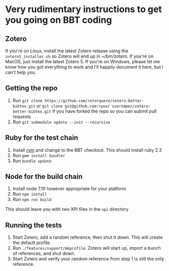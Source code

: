 # Very rudimentary instructions to get you going on BBT coding

## Zotero

If you're on Linux, install the latest Zotero release using the `zotero5_installer.sh` so Zotero will end up in
~/bin/zotero. If you're on MacOS, just install the latest Zotero 5. If you're on Windows, please let me know how you got
everything to work and I'll happily document it here, but I can't help you.

## Getting the repo

1. Run `git clone https://github.com/retorquere/zotero-better-bibtex.git` or `git clone git@github.com:<your username>/zotero-better-bibtex.git` if you have forked the repo so you can submit pull requests
2. Run `git submodule update --init --recursive`

## Ruby for the test chain

1. Install [rvm](https://rvm.io/) and change to the BBT checkout. This should install ruby 2.3
2. Run `gem install bundler`
3. Run `bundle update`

## Node for the build chain

1. Install node 7.10 however appropriate for your platform
2. Run `npm install`
3. Run `npm run build`

This should leave you with two XPI files in the `xpi` directory

## Running the tests

1. Start Zotero, add a random reference, then shut it down. This will create the default profile.
2. Run `./features/support/mkprofile`. Zotero will start up, import a bunch of references, and shut down.
3. Start Zotero and verify your random reference from step 1 is still the only reference.

